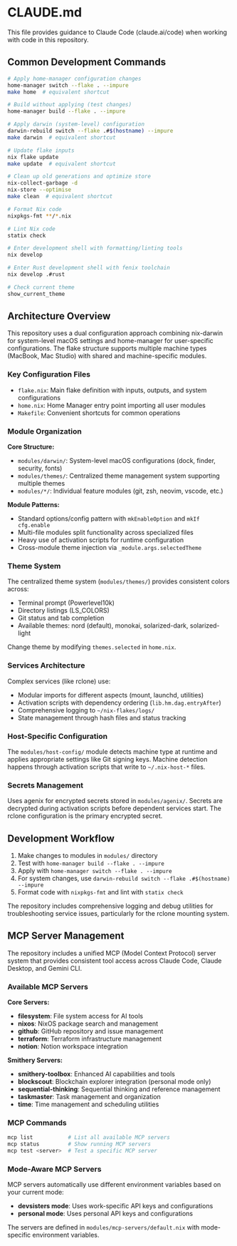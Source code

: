 # CLAUDE.md

This file provides guidance to Claude Code (claude.ai/code) when working with code in this repository.

## Common Development Commands

```bash
# Apply home-manager configuration changes
home-manager switch --flake . --impure
make home  # equivalent shortcut

# Build without applying (test changes)
home-manager build --flake . --impure

# Apply darwin (system-level) configuration
darwin-rebuild switch --flake .#$(hostname) --impure
make darwin  # equivalent shortcut

# Update flake inputs
nix flake update
make update  # equivalent shortcut

# Clean up old generations and optimize store
nix-collect-garbage -d
nix-store --optimise
make clean  # equivalent shortcut

# Format Nix code
nixpkgs-fmt **/*.nix

# Lint Nix code
statix check

# Enter development shell with formatting/linting tools
nix develop

# Enter Rust development shell with fenix toolchain
nix develop .#rust

# Check current theme
show_current_theme
```

## Architecture Overview

This repository uses a dual configuration approach combining nix-darwin for system-level macOS settings and home-manager for user-specific configurations. The flake structure supports multiple machine types (MacBook, Mac Studio) with shared and machine-specific modules.

### Key Configuration Files
- `flake.nix`: Main flake definition with inputs, outputs, and system configurations
- `home.nix`: Home Manager entry point importing all user modules
- `Makefile`: Convenient shortcuts for common operations

### Module Organization

**Core Structure:**
- `modules/darwin/`: System-level macOS configurations (dock, finder, security, fonts)
- `modules/themes/`: Centralized theme management system supporting multiple themes
- `modules/*/`: Individual feature modules (git, zsh, neovim, vscode, etc.)

**Module Patterns:**
- Standard options/config pattern with `mkEnableOption` and `mkIf cfg.enable`
- Multi-file modules split functionality across specialized files
- Heavy use of activation scripts for runtime configuration
- Cross-module theme injection via `_module.args.selectedTheme`

### Theme System
The centralized theme system (`modules/themes/`) provides consistent colors across:
- Terminal prompt (Powerlevel10k)
- Directory listings (LS_COLORS) 
- Git status and tab completion
- Available themes: nord (default), monokai, solarized-dark, solarized-light

Change theme by modifying `themes.selected` in `home.nix`.

### Services Architecture
Complex services (like rclone) use:
- Modular imports for different aspects (mount, launchd, utilities)
- Activation scripts with dependency ordering (`lib.hm.dag.entryAfter`)
- Comprehensive logging to `~/nix-flakes/logs/`
- State management through hash files and status tracking

### Host-Specific Configuration
The `modules/host-config/` module detects machine type at runtime and applies appropriate settings like Git signing keys. Machine detection happens through activation scripts that write to `~/.nix-host-*` files.

### Secrets Management
Uses agenix for encrypted secrets stored in `modules/agenix/`. Secrets are decrypted during activation scripts before dependent services start. The rclone configuration is the primary encrypted secret.

## Development Workflow

1. Make changes to modules in `modules/` directory
2. Test with `home-manager build --flake . --impure` 
3. Apply with `home-manager switch --flake . --impure`
4. For system changes, use `darwin-rebuild switch --flake .#$(hostname) --impure`
5. Format code with `nixpkgs-fmt` and lint with `statix check`

The repository includes comprehensive logging and debug utilities for troubleshooting service issues, particularly for the rclone mounting system.

## MCP Server Management

The repository includes a unified MCP (Model Context Protocol) server system that provides consistent tool access across Claude Code, Claude Desktop, and Gemini CLI.

### Available MCP Servers
**Core Servers:**
- **filesystem**: File system access for AI tools
- **nixos**: NixOS package search and management  
- **github**: GitHub repository and issue management
- **terraform**: Terraform infrastructure management
- **notion**: Notion workspace integration

**Smithery Servers:**
- **smithery-toolbox**: Enhanced AI capabilities and tools
- **blockscout**: Blockchain explorer integration (personal mode only)
- **sequential-thinking**: Sequential thinking and reference management
- **taskmaster**: Task management and organization
- **time**: Time management and scheduling utilities

### MCP Commands
```bash
mcp list           # List all available MCP servers
mcp status         # Show running MCP servers  
mcp test <server>  # Test a specific MCP server
```

### Mode-Aware MCP Servers
MCP servers automatically use different environment variables based on your current mode:
- **devsisters mode**: Uses work-specific API keys and configurations
- **personal mode**: Uses personal API keys and configurations

The servers are defined in `modules/mcp-servers/default.nix` with mode-specific environment variables.